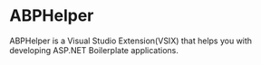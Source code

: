 # ABPHelper
ABPHelper is a Visual Studio Extension(VSIX) that helps you with developing ASP.NET Boilerplate applications.
